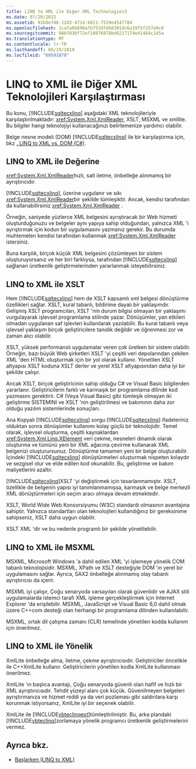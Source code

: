 ```yaml
---
title: LINQ to XML ile Diğer XML Technologies3
ms.date: 07/20/2015
ms.assetid: 01b8e746-12d3-471d-b811-7539e4547784
ms.openlocfilehash: 1cafa8b690afb753dfdb0301dc6a19f5f257e9c0
ms.sourcegitcommit: 986f836f72ef10876878bd6217174e41464c145a
ms.translationtype: MT
ms.contentlocale: tr-TR
ms.lasthandoff: 08/19/2019
ms.locfileid: "69591878"
---
```

# <a name="linq-to-xml-vs-other-xml-technologies"></a>LINQ to XML ile Diğer XML Teknolojileri Karşılaştırması
Bu konu, [!INCLUDE[sqltecxlinq](~/includes/sqltecxlinq-md.md)] aşağıdaki XML teknolojileriyle karşılaştırılmaktadır: <xref:System.Xml.XmlReader>, XSLT, MSXML ve xmllite. Bu bilgiler hangi teknolojiyi kullanacağınızı belirlemenize yardımcı olabilir.  
  
 Belge nesne modeli (DOM) [!INCLUDE[sqltecxlinq](~/includes/sqltecxlinq-md.md)] ile bir karşılaştırma için, bkz [. LINQ to XML vs. DOM (C#)](./linq-to-xml-vs-dom.md).  
  
## <a name="linq-to-xml-vs-xmlreader"></a>LINQ to XML ile Değerine  
 <xref:System.Xml.XmlReader>hızlı, salt iletme, önbelleğe alınmamış bir ayrıştırıcıdır.  
  
 [!INCLUDE[sqltecxlinq](~/includes/sqltecxlinq-md.md)], üzerine uygulanır ve sıkı <xref:System.Xml.XmlReader>bir şekilde tümleşiktir. Ancak, kendisi tarafından da kullanabilirsiniz <xref:System.Xml.XmlReader> .  
  
 Örneğin, saniyede yüzlerce XML belgesini ayrıştıracak bir Web hizmeti oluşturduğunuzu ve belgeler aynı yapıya sahip olduğundan, yalnızca XML 'i ayrıştırmak için kodun bir uygulamasını yazmanız gerekir. Bu durumda muhtemelen kendisi tarafından kullanmak <xref:System.Xml.XmlReader> istersiniz.  
  
 Buna karşılık, birçok küçük XML belgesini çözümleyen bir sistem oluşturuyorsanız ve her biri farklıysa, tarafından [!INCLUDE[sqltecxlinq](~/includes/sqltecxlinq-md.md)] sağlanan üretkenlik geliştirmelerinden yararlanmak isteyebilirsiniz.  
  
## <a name="linq-to-xml-vs-xslt"></a>LINQ to XML ile XSLT  
 Hem [!INCLUDE[sqltecxlinq](~/includes/sqltecxlinq-md.md)] hem de XSLT kapsamlı xml belgesi dönüştürme özellikleri sağlar. XSLT, kural tabanlı, bildirime dayalı bir yaklaşımdır. Gelişmiş XSLT programcıları, XSLT 'nin durum bilgisi olmayan bir yaklaşımı vurgulayarak işlevsel programlama stilinde yazar. Dönüşümler, yan etkileri olmadan uygulanan saf işlevleri kullanılarak yazılabilir. Bu kural tabanlı veya işlevsel yaklaşım birçok geliştiricilere tanıdık değildir ve öğrenmesi zor ve zaman alıcı olabilir.  
  
 XSLT, yüksek performanslı uygulamalar veren çok üretken bir sistem olabilir. Örneğin, bazı büyük Web şirketleri XSLT 'yi çeşitli veri depolarından çekilen XML 'den HTML oluşturmak için bir yol olarak kullanır. Yönetilen XSLT altyapısı XSLT koduna XSLT derler ve yerel XSLT altyapısından daha iyi bir şekilde çalışır.  
  
 Ancak XSLT, birçok geliştiricinin sahip olduğu C# ve Visual Basic bilgilerden yararlanır. Geliştiricilerin farklı ve karmaşık bir programlama dilinde kod yazmasını gerektirir. C# (Veya Visual Basic) gibi tümleşik olmayan iki geliştirme SISTEMINI ve XSLT 'nin geliştirilmesi ve bakımının daha zor olduğu yazılım sistemlerinde sonuçları.  
  
 Ana Kopyalı [!INCLUDE[sqltecxlinq](~/includes/sqltecxlinq-md.md)] sorgu [!INCLUDE[sqltecxlinq](~/includes/sqltecxlinq-md.md)] ifadeleriniz olduktan sonra dönüşümler kullanımı kolay güçlü bir teknolojidir. Temel olarak, işlevsel oluşturma, çeşitli kaynaklardan <xref:System.Xml.Linq.XElement> veri çekme, nesneleri dinamik olarak oluşturma ve tümünü yeni bir XML ağacına çevirme kullanarak XML belgenizi oluşturursunuz. Dönüştürme tamamen yeni bir belge oluşturabilir. İçindeki [!INCLUDE[sqltecxlinq](~/includes/sqltecxlinq-md.md)] dönüştürmeleri oluşturmak nispeten kolaydır ve sezgisel olur ve elde edilen kod okunabilir. Bu, geliştirme ve bakım maliyetlerini azaltır.  
  
 [!INCLUDE[sqltecxlinq](~/includes/sqltecxlinq-md.md)]XSLT 'yi değiştirmek için tasarlanmamıştır. XSLT, özellikle de belgenin yapısı iyi tanımlanmamışsa, karmaşık ve belge merkezli XML dönüştürmeleri için seçim aracı olmaya devam etmektedir.  
  
 XSLT, World Wide Web Konsorsiyumu (W3C) standardı olmasının avantajına sahiptir. Yalnızca standartları olan teknolojileri kullandığınız bir gereksinime sahipseniz, XSLT daha uygun olabilir.  
  
 XSLT XML 'dir ve bu nedenle programlı bir şekilde yönetilebilir.  
  
## <a name="linq-to-xml-vs-msxml"></a>LINQ to XML ile MSXML  
 MSXML, Microsoft Windows 'a dahil edilen XML 'yi işlemeye yönelik COM tabanlı teknolojisidir. MSXML, XPath ve XSLT desteğiyle DOM 'ın yerel bir uygulamasını sağlar. Ayrıca, SAX2 önbelleğe alınmamış olay tabanlı ayrıştırıcısı da içerir.  
  
 MSXML iyi çalışır, Çoğu senaryoda varsayılan olarak güvenlidir ve AJAX stili uygulamalarda istemci tarafı XML işleme gerçekleştirmek için Internet Explorer 'da erişilebilir. MSXML, JavaScript ve Visual Basic 6,0 dahil olmak üzere C++com desteği olan herhangi bir programlama dilinden kullanılabilir.  
  
 MSXML, ortak dil çalışma zamanı (CLR) temelinde yönetilen kodda kullanım için önerilmez.  
  
## <a name="linq-to-xml-vs-xmllite"></a>LINQ to XML ile Yönelik  
 XmlLite önbelleğe alma, iletme, çekme ayrıştırıcısıdır. Geliştiriciler öncelikle ile C++XmlLite kullanır. Geliştiricilerin yönetilen kodla XmlLite kullanması önerilmez.  
  
 XmlLite 'ın başlıca avantajı, Çoğu senaryoda güvenli olan hafif ve hızlı bir XML ayrıştırıcısıdır. Tehdit yüzeyi alanı çok küçük. Güvenilmeyen belgeleri ayrıştırmanıza ve hizmet reddi ya da veri pozlaması gibi saldırılara karşı korunmak istiyorsanız, XmlLite iyi bir seçenek olabilir.  
  
 XmlLite ile [!INCLUDE[vbteclinqext](~/includes/vbteclinqext-md.md)]tümleştirilmiştir. Bu, arka plandaki [!INCLUDE[vbteclinq](~/includes/vbteclinq-md.md)]zorlamaya yönelik programcı üretkenlik geliştirmelerini vermez.  
  
## <a name="see-also"></a>Ayrıca bkz.

- [Başlarken (LINQ to XML)](./linq-to-xml-overview.md)
